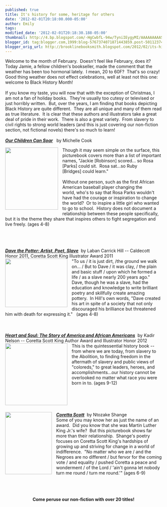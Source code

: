 ```yaml
---
published: true
title: It's history for some, heritage for others
date: '2012-02-01T20:18:00.000-05:00'
author: Emily
tags: 
modified_date: '2012-02-01T20:18:30.188-05:00'
thumbnail: http://4.bp.blogspot.com/-HgCwbfL-94w/TyniIEygyMI/AAAAAAAAAS4/3dJtNeD2-us/s72-c/9781599907833.jpg
blogger_id: tag:blogger.com,1999:blog-5767374071871443859.post-5011237416899099518
blogger_orig_url: http://brooklinebooksmith.blogspot.com/2012/02/its-history-for-some-heritage-for.html
---
```


Welcome to the month of February.&nbsp; Doesn't feel like February, does it?&nbsp; Today Jamie, a fellow children's bookseller, made the comment that the weather has been too hormonal lately.&nbsp; I mean, 20 to 60F?&nbsp; That's so crazy!&nbsp; Good thing weather does not effect celebrations, well at least not this one: welcome to Black History Month!<br /><br />If you know my taste, you will now that with the exception of Christmas, I am not a fan of holiday books.&nbsp; They're usually too cutesy or televised or just horribly written.&nbsp; But, over the years, I am finding that books depicting Black History are quite different.&nbsp; They are all unique and many of them read as true literature.&nbsp; It is clear that these authors and illustrators take a great deal of pride in their work.&nbsp; There is also a great variety.&nbsp; From slavery to civil rights to strong world leaders (and this is just covering our non-fiction section, not&nbsp;fictional novels) there's so much to learn!<br /><br /><strong><em><a href="http://www.brooklinebooksmith-shop.com/book/9781599907833">Our Children Can Soar</a></em></strong>&nbsp;&nbsp; by Michelle Cook<br /><div class="separator" style="clear: both; text-align: center;"><a href="http://4.bp.blogspot.com/-HgCwbfL-94w/TyniIEygyMI/AAAAAAAAAS4/3dJtNeD2-us/s1600/9781599907833.jpg" imageanchor="1" style="clear: left; cssfloat: left; float: left; margin-bottom: 1em; margin-right: 1em;"><img border="0" height="200" sda="true" src="http://4.bp.blogspot.com/-HgCwbfL-94w/TyniIEygyMI/AAAAAAAAAS4/3dJtNeD2-us/s200/9781599907833.jpg" width="170" /></a></div>Though it may seem simple on the surface, this picturebook covers more than a list of important names, "Jackie [Robinson] scored... so Rosa [Parks] could sit.&nbsp; Rosa sat...so Ruby [Bridges]&nbsp;could learn."<br /><br />Without one person, such as&nbsp;the first African American&nbsp;baseball player&nbsp;changing the world,&nbsp;who's to say that&nbsp;Rosa Parks&nbsp;wouldn't have had the courage or inspiration to change the world?&nbsp; Or to inspire a little girl who wanted to go to school.&nbsp; History does not document a relationship between these people specifically, but it is the theme they share that inspires others to fight segregation and live freely. (ages 4-8)<br /><br /><br /><br /><br /><strong><em><a href="http://www.brooklinebooksmith-shop.com/book/9780316107310">Dave the Potter: Artist, Poet, Slave</a></em></strong>&nbsp; by Laban Carrick Hill -- Caldecott Honor 2011, Coretta Scott King Illustrator&nbsp;Award 2011<br /><div class="separator" style="clear: both; text-align: center;"><a href="http://2.bp.blogspot.com/-NtEYp0vEO4A/TynibPcTJOI/AAAAAAAAATA/YAJ2y24whIY/s1600/dave+the+potter.jpg" imageanchor="1" style="clear: left; cssfloat: left; float: left; margin-bottom: 1em; margin-right: 1em;"><img border="0" height="156" sda="true" src="http://2.bp.blogspot.com/-NtEYp0vEO4A/TynibPcTJOI/AAAAAAAAATA/YAJ2y24whIY/s200/dave+the+potter.jpg" width="200" /></a></div>"To us / it is just dirt, /the ground we walk on... / But to Dave / it was clay, / the plain and basic stuff / upon which he formed a life / as a slave nearly 200 years ago."&nbsp; Dave, though he was a slave, had the education&nbsp;and knowledge to write brilliant poetry and skillfully create amazing pottery.&nbsp;&nbsp;In Hill's own words, "Dave created his art in spite of a society that not only discouraged his brilliance but threatened him with death for expressing it."&nbsp; &nbsp;(ages 4-8)<br /><br /><br /><br /><strong><em><a href="http://www.brooklinebooksmith-shop.com/book/9780061730740">Heart and Soul: The Story of America and African Americans</a></em></strong>&nbsp; by Kadir Nelson --&nbsp;Coretta Scott King Author Award and&nbsp;Illustrator Honor 2012<br /><div class="separator" style="clear: both; text-align: center;"><a href="http://1.bp.blogspot.com/-DO7x2D0yIDw/TynislfJvwI/AAAAAAAAATI/qOHn2x2Lm8A/s1600/HEART+AND+SOUL.jpg" imageanchor="1" style="clear: left; cssfloat: left; float: left; margin-bottom: 1em; margin-right: 1em;"><img border="0" height="199" sda="true" src="http://1.bp.blogspot.com/-DO7x2D0yIDw/TynislfJvwI/AAAAAAAAATI/qOHn2x2Lm8A/s200/HEART+AND+SOUL.jpg" width="200" /></a></div>This is the quintessential history book -- from where we are today, from slavery to the Abolition, to finding freedom in the aftermath of slavery and public views of "coloreds," to great leaders, heroes, and accomplishments...our history cannot be overlooked no matter what race you were born in to. (ages 9-12)<br /><br /><br /><br /><br /><br /><strong><em><a href="http://www.brooklinebooksmith-shop.com/book/9780061253669">Coretta Scott</a></em></strong>&nbsp; by Ntozake Shange<a href="http://4.bp.blogspot.com/-Oc23gUOz67o/TynjAdkIwjI/AAAAAAAAATQ/BN4zw6A5zmY/s1600/coretta-scott.jpg" imageanchor="1" style="clear: left; cssfloat: left; float: left; margin-bottom: 1em; margin-right: 1em;"><img border="0" height="200" sda="true" src="http://4.bp.blogspot.com/-Oc23gUOz67o/TynjAdkIwjI/AAAAAAAAATQ/BN4zw6A5zmY/s200/coretta-scott.jpg" width="150" /></a><br />Some of you may know her as just the name of an award.&nbsp; Did you know that she was Martin Luther King Jr.'s wife?&nbsp; But this picturebook shows far more than their relationship.&nbsp; Shange's poetry focuses on Coretta Scott King's hardships of growing up and striving for change&nbsp;in a world of indifference.&nbsp; "No matter who we are / and the Negroes are no different / but fervor for the coming vote / and equality / pushed Coretta a peace and wonderment / of the Lord / 'ain't gonna let nobody turn me round / turn me round.'" (ages 6-9)<br /><br /><br /><br /><br /><div style="text-align: center;"><strong>Come peruse our non-fiction with&nbsp;over 20 titles!</strong></div>